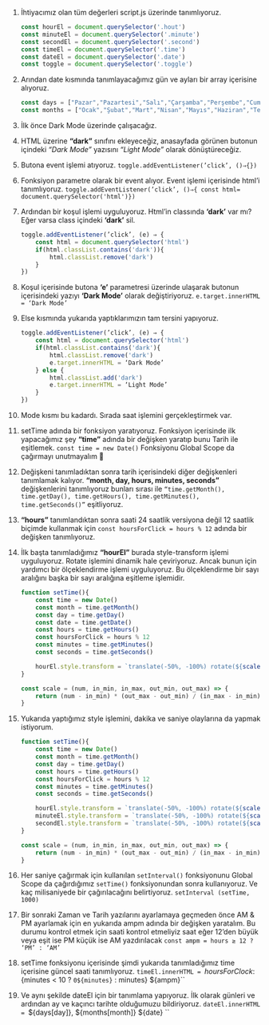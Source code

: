 1. İhtiyacımız olan tüm değerleri script.js üzerinde tanımlıyoruz.
    
    ```jsx
    const hourEl = document.querySelector('.hout')
    const minuteEl = document.querySelector('.minute')
    const secondEl = document.querySelector('.second')
    const timeEl = document.querySelector('.time')
    const dateEl = document.querySelector('.date')
    const toggle = document.querySelector('.toggle')
    ```
    
2. Arından date kısmında tanımlayacağımız gün ve ayları bir array içerisine alıyoruz.
    
    ```jsx
    const days = ["Pazar","Pazartesi","Salı","Çarşamba","Perşembe","Cuma","Cumartesi"];
    const months = ["Ocak","Şubat","Mart","Nisan","Mayıs","Haziran","Temmuz","Ağustos","Eylül","Ekim","Kasım","Aralık"]
    ```
    
3. İlk önce Dark Mode üzerinde çalışacağız.
4. HTML üzerine **“dark”** sınıfını ekleyeceğiz, anasayfada görünen butonun içindeki *“Dark Mode”* yazısını *“Light Mode”* olarak dönüştüreceğiz.
5. Butona event işlemi atıyoruz. `toggle.addEventListener(’click’, ()⇒{})`
6. Fonksiyon parametre olarak bir event alıyor. Event işlemi içerisinde html’i tanımlıyoruz.  `toggle.addEventListener(’click’, ()⇒{ const html= document.querySelector('html')})`
7. Ardından bir koşul işlemi uyguluyoruz. Html’in classında **‘dark’** var mı? Eğer varsa class içindeki **‘dark’** sil.
    
    ```jsx
    toggle.addEventListener(’click’, (e) ⇒ {
    	const html = document.querySelector('html')
    	if(html.classList.contains('dark')){
    		html.classList.remove('dark')
    	}
    })
    ```
    
8. Koşul içerisinde butona **‘e’** parametresi üzerinde ulaşarak butonun içerisindeki yazıyı **‘Dark Mode’** olarak değiştiriyoruz. `e.target.innerHTML = ‘Dark Mode’`
9. Else kısmında yukarıda yaptıklarımızın tam tersini yapıyoruz.
    
    ```jsx
    toggle.addEventListener(’click’, (e) ⇒ {
    	const html = document.querySelector('html')
    	if(html.classList.contains('dark'){
    		html.classList.remove('dark')
    		e.target.innerHTML = ‘Dark Mode’
    	} else {
    		html.classList.add('dark')
    		e.target.innerHTML = ‘Light Mode’
    	}
    })
    ```
    
10. Mode kısmı bu kadardı. Sırada saat işlemini gerçekleştirmek var.
11. setTime adında bir fonksiyon yaratıyoruz. Fonksiyon içerisinde ilk yapacağımız şey **“time”** adında bir değişken yaratıp bunu Tarih ile eşitlemek. `const time = new Date()` Fonksiyonu Global Scope da çağırmayı unutmayalım 🙂
12. Değişkeni tanımladıktan sonra tarih içerisindeki diğer değişkenleri tanımlamak kalıyor. **“month, day, hours, minutes, seconds”** değişkenlerini tanımlıyoruz bunları sırası ile `“time.getMonth(), time.getDay(), time.getHours(), time.getMinutes(), time.getSeconds()”` eşitliyoruz. 
13. **“hours”** tanımlandıktan sonra saati 24 saatlik versiyona değil 12 saatlik biçimde kullanmak için `const hoursForClick = hours % 12` adında bir değişken tanımlıyoruz.
14. İlk başta tanımladığımız **“hourEl”** burada style-transform işlemi uyguluyoruz. Rotate işlemini dinamik hale çeviriyoruz. Ancak bunun için yardımcı bir ölçeklendirme işlemi uyguluyoruz. Bu ölçeklendirme bir sayı aralığını başka bir sayı aralığına eşitleme işlemidir.
    
    ```jsx
    function setTime(){
    	const time = new Date()
    	const month = time.getMonth()
    	const day = time.getDay() 
    	const date = time.getDate() 
    	const hours = time.getHours()
    	const hoursForClick = hours % 12
    	const minutes = time.getMinutes()
    	const seconds = time.getSeconds()
    
    	hourEl.style.transform = `translate(-50%, -100%) rotate(${scale(hoursForClock, 0, 11, 0, 360)}deg)`
    }
    
    const scale = (num, in_min, in_max, out_min, out_max) => {
    	return (num - in_min) * (out_max - out_min) / (in_max - in_min) + out_min;
    }
    ```
    
15. Yukarıda yaptığımız style işlemini, dakika ve saniye olaylarına da yapmak istiyorum.
    
    ```jsx
    function setTime(){
    	const time = new Date()
    	const month = time.getMonth()
    	const day = time.getDay() 
    	const hours = time.getHours()
    	const hoursForClick = hours % 12
    	const minutes = time.getMinutes()
    	const seconds = time.getSeconds()
    
    	hourEl.style.transform = `translate(-50%, -100%) rotate(${scale(hoursForClock, 0, 11, 0, 360)}deg)`
    	minuteEl.style.transform = `translate(-50%, -100%) rotate(${scale(minutes, 0, 59, 0, 360)}deg)`
    	secondEl.style.transform = `translate(-50%, -100%) rotate(${scale(seconds, 0, 59, 0, 360)}deg)`
    }
    
    const scale = (num, in_min, in_max, out_min, out_max) => {
    	return (num - in_min) * (out_max - out_min) / (in_max - in_min) + out_min;
    }
    ```
    
16. Her saniye çağırmak için kullanılan `setInterval()` fonksiyonunu Global Scope da çağırdığımız `setTime()` fonksiyonundan sonra kullanıyoruz. Ve kaç milisaniyede bir çağırılacağını belirtiyoruz. `setInterval (setTime, 1000)`
17. Bir sonraki Zaman ve Tarih yazılarını ayarlamaya geçmeden önce AM & PM ayarlamak için en yukarıda ampm adında bir değişken yaratalım. Bu durumu kontrol etmek için saati kontrol etmeliyiz saat eğer 12’den büyük veya eşit ise PM küçük ise AM yazdırılacak `const ampm = hours ≥ 12 ? ‘PM’ : ‘AM’`
18. setTime fonksiyonu içerisinde şimdi yukarıda tanımladığımız time içerisine güncel saati tanımlıyoruz. `timeEl.innerHTML = `${hoursForClock}:${minutes < 10 ? `0${minutes}` : minutes} ${ampm}`` 
19. Ve aynı şekilde dateEl için bir tanımlama yapıyoruz. İlk olarak günleri ve ardından ay ve kaçıncı tarihte olduğumuzu bildiriyoruz. `dateEl.innerHTML = `${days[day]}, ${months[month]} <span class="circle"> ${date} </span>``